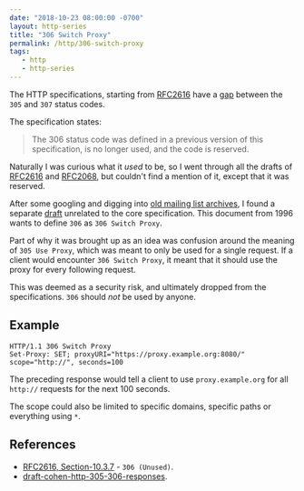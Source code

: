 ```yaml
---
date: "2018-10-23 08:00:00 -0700"
layout: http-series
title: "306 Switch Proxy"
permalink: /http/306-switch-proxy
tags:
   - http
   - http-series
---
```


The HTTP specifications, starting from [RFC2616][1] have a [gap][2] between
the `305` and `307` status codes.

The specification states:

> The 306 status code was defined in a previous version of this
> specification, is no longer used, and the code is reserved.

Naturally I was curious what it _used_ to be, so I went through all the drafts
of [RFC2616][1] and [RFC2068][3], but couldn't find a mention of it, except
that it was reserved.

After some googling and digging into [old mailing list archives][5], I found a
separate [draft][4] unrelated to the core specification. This document from
1996 wants to define `306` as `306 Switch Proxy`.

Part of why it was brought up as an idea was confusion around the meaning of
`305 Use Proxy`, which was meant to only be used for a single request. If a
client would encounter `306 Switch Proxy`, it meant that it should use the proxy
for every following request.

This was deemed as a security risk, and ultimately dropped from the
specifications. `306` should _not_ be used by anyone.

Example
------

```http
HTTP/1.1 306 Switch Proxy
Set-Proxy: SET; proxyURI="https://proxy.example.org:8080/" scope="http://", seconds=100
```
The preceding response would tell a client to use `proxy.example.org` for all
`http://` requests for the next 100 seconds.

The scope could also be limited to specific domains, specific paths or
everything using `*`.



References
----------

* [RFC2616, Section-10.3.7][2] - `306 (Unused)`.
* [draft-cohen-http-305-306-responses][4].

[1]: https://tools.ietf.org/html/rfc2616
[2]: https://tools.ietf.org/html/rfc2616#section-10.3.7
[3]: https://tools.ietf.org/html/rfc2068 
[4]: https://tools.ietf.org/html/draft-cohen-http-305-306-responses-00
[5]: http://lists.w3.org/Archives/Public/ietf-http-wg-old
